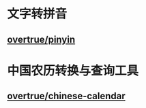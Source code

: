 # 文字转拼音

## [overtrue/pinyin](http://packagist.p2hp.com/packages/overtrue/pinyin#4.x-dev)

# 中国农历转换与查询工具

## [overtrue/chinese-calendar](https://packagist.org/packages/overtrue/chinese-calendar)


